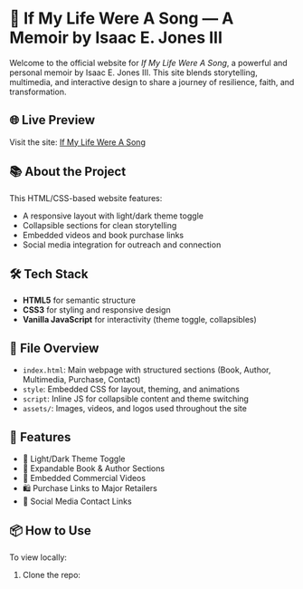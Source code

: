 # 🎵 If My Life Were A Song — A Memoir by Isaac E. Jones III

Welcome to the official website for *If My Life Were A Song*, a powerful and personal memoir by Isaac E. Jones III. This site blends storytelling, multimedia, and interactive design to share a journey of resilience, faith, and transformation.

## 🌐 Live Preview

Visit the site: [If My Life Were A Song](https://)

## 📚 About the Project

This HTML/CSS-based website features:
- A responsive layout with light/dark theme toggle
- Collapsible sections for clean storytelling
- Embedded videos and book purchase links
- Social media integration for outreach and connection

## 🛠️ Tech Stack

- **HTML5** for semantic structure
- **CSS3** for styling and responsive design
- **Vanilla JavaScript** for interactivity (theme toggle, collapsibles)

## 📂 File Overview

- `index.html`: Main webpage with structured sections (Book, Author, Multimedia, Purchase, Contact)
- `style`: Embedded CSS for layout, theming, and animations
- `script`: Inline JS for collapsible content and theme switching
- `assets/`: Images, videos, and logos used throughout the site

## 🚀 Features

- 🎨 Light/Dark Theme Toggle
- 📖 Expandable Book & Author Sections
- 🎥 Embedded Commercial Videos
- 🛍️ Purchase Links to Major Retailers
- 📱 Social Media Contact Links

## 📦 How to Use

To view locally:
1. Clone the repo:
   ```bash
  
